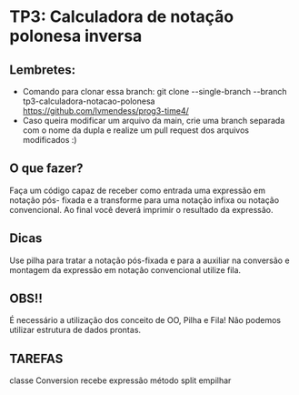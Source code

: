 # TP3: Calculadora de notação polonesa inversa
## Lembretes:
- Comando para clonar essa branch: git clone --single-branch --branch tp3-calculadora-notacao-polonesa https://github.com/lvmendess/prog3-time4/
- Caso queira modificar um arquivo da main, crie uma branch separada com o nome da dupla e realize um pull request dos arquivos modificados :)

## O que fazer?
Faça um código capaz de receber como entrada uma expressão em notação pós-
fixada e a transforme para uma notação infixa ou notação convencional. Ao final você deverá
imprimir o resultado da expressão.

## Dicas
Use pilha para tratar a notação pós-fixada e para a auxiliar na conversão e montagem da
expressão em notação convencional utilize fila.

## OBS!!
É necessário a utilização dos conceito de OO, Pilha e Fila! Não podemos utilizar estrutura de dados prontas.

## TAREFAS
classe Conversion recebe expressão
método split 
empilhar 
